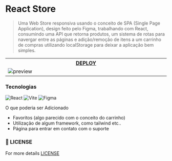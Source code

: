 # React Store
>Uma Web Store responsiva usando o conceito de SPA (Single Page Application), design feito pelo Figma, trabalhando com React, consumindo uma API que retorna produtos,
>um sistema de rotas para navergar entre as páginas e adição/remoção de itens a um carrinho de compras utilizando localStorage para deixar a aplicação bem simples.

<table >
  <tr>
    <th><a href="https://react-store-renansouzasm.vercel.app/" target="_blank">DEPLOY</a></th>
  </tr>
  <tr>
    <td width="600px"><img src="https://github.com/renansouzasm/React-store/assets/101893896/49cbfb29-13de-41c7-9f89-2842bca7e3f4" alt="preview"/></td>
  </tr>
</table>

### Tecnologias

![React](https://img.shields.io/badge/react-%2320232a.svg?style=for-the-badge&logo=react&logoColor=%2361DAFB)
![Vite](https://img.shields.io/badge/vite-%23646CFF.svg?style=for-the-badge&logo=vite&logoColor=white)
![Figma](https://img.shields.io/badge/figma-%23F24E1E.svg?style=for-the-badge&logo=figma&logoColor=white)

O que poderia ser Adicionado
- Favoritos (algo parecido com o conceito do carrinho)
- Utilização de algum framework, como tailwind etc..
- Página para entrar em contato com o suporte

### 📃 LICENSE 

For more details [LICENSE](https://github.com/renansouzasm/React-store/blob/main/LICENSE)

